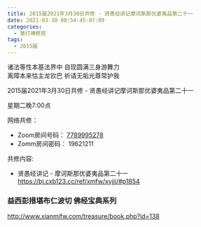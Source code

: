 ```yaml
---
title: 2015届2021年3月30日共修 - 贤愚经讲记摩诃斯那优婆夷品第二十一
date: 2021-03-30 08:54:45-07:00
categories:
  - 慧灯禅修班
tags:
  - 2015届
---
```

诸法等性本基法界中 自现圆满三身游舞力  
离障本来怙主龙钦巴 祈请无垢光尊常护我  

2015届2021年3月30日共修 - 贤愚经讲记摩诃斯那优婆夷品第二十一

星期二晚7:00点

网络共修：
- Zoom房间号码： [7789995278](https://us02web.zoom.us/j/7789995278?pwd=VjZmbWJFY2k2K0E5RVB2cTNIQmhqUT09)
- Zomm房间密码： 19621211

共修内容: 

* 贤愚经讲记 - 摩诃斯那优婆夷品第二十一  
  <https://bj.cxb123.cc/ref/xmfw/xyjjj/#p1854>

 
### 益西彭措堪布仁波切 佛经宝典系列
<http://www.xianmifw.com/treasure/book.php?id=138>

